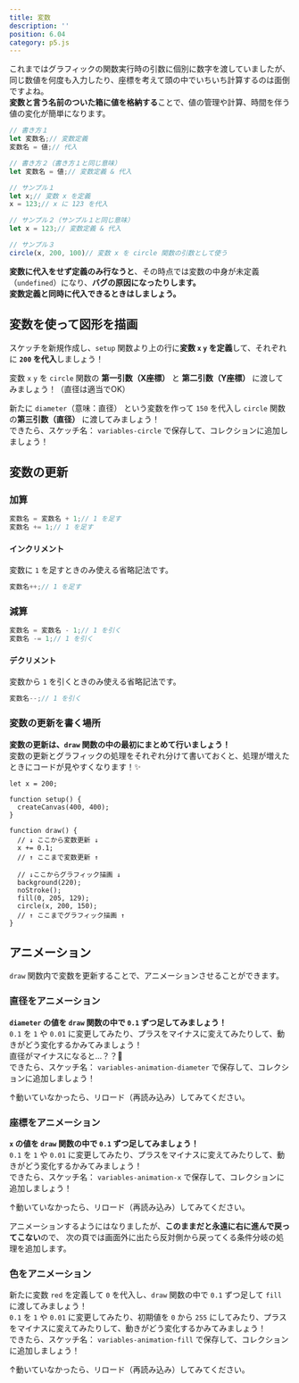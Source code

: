 ```yaml
---
title: 変数
description: ''
position: 6.04
category: p5.js
---
```


これまではグラフィックの関数実行時の引数に個別に数字を渡していましたが、同じ数値を何度も入力したり、座標を考えて頭の中でいちいち計算するのは面倒ですよね。  
**変数と言う名前のついた箱に値を格納する**ことで、値の管理や計算、時間を伴う値の変化が簡単になります。

```javascript
// 書き方１
let 変数名;// 変数定義
変数名 = 値;// 代入

// 書き方２（書き方１と同じ意味）
let 変数名 = 値;// 変数定義 & 代入

// サンプル１
let x;// 変数 x を定義
x = 123;// x に 123 を代入

// サンプル２（サンプル１と同じ意味）
let x = 123;// 変数定義 & 代入

// サンプル３
circle(x, 200, 100)// 変数 x を circle 関数の引数として使う
```

<alert type="warning">

**変数に代入をせず定義のみ行なうと**、その時点では変数の中身が未定義（`undefined`）になり、**バグの原因になったりします。**  
**変数定義と同時に代入できるときはしましょう。**

</alert>

## 変数を使って図形を描画

<alert type="success">

スケッチを新規作成し、`setup` 関数より上の行に**変数 `x` `y` を定義**して、それぞれに **`200` を代入**しましょう！

</alert>

<alert type="success">

変数 `x` `y` を `circle` 関数の **第一引数（X座標）** と **第二引数（Y座標）** に渡してみましょう！（直径は適当でOK）

</alert>

<alert type="success">

新たに `diameter`（意味：直径） という変数を作って `150` を代入し `circle` 関数の**第三引数（直径）** に渡してみましょう！  
できたら、スケッチ名： `variables-circle` で保存して、コレクションに追加しましょう！

</alert>

<live-demo src="/resource/livedemo/p5js/variables/circle/"></live-demo>


## 変数の更新

### 加算

```javascript
変数名 = 変数名 + 1;// 1 を足す
変数名 += 1;// 1 を足す
```

#### インクリメント
変数に `1` を足すときのみ使える省略記法です。

```javascript
変数名++;// 1 を足す
```

### 減算

```javascript
変数名 = 変数名 - 1;// 1 を引く
変数名 -= 1;// 1 を引く
```

#### デクリメント

変数から `1` を引くときのみ使える省略記法です。

```javascript
変数名--;// 1 を引く
```

### 変数の更新を書く場所

**変数の更新は、`draw` 関数の中の最初にまとめて行いましょう！**  
変数の更新とグラフィックの処理をそれぞれ分けて書いておくと、処理が増えたときにコードが見やすくなります！✨

```javascript[sketch.js]
let x = 200;

function setup() {
  createCanvas(400, 400);
}

function draw() {
  // ↓ ここから変数更新 ↓
  x += 0.1;
  // ↑ ここまで変数更新 ↑

  // ↓ここからグラフィック描画 ↓
  background(220);
  noStroke();
  fill(0, 205, 129);
  circle(x, 200, 150);
  // ↑ ここまでグラフィック描画 ↑
}
```

## アニメーション

`draw` 関数内で変数を更新することで、アニメーションさせることができます。

### 直径をアニメーション

<alert type="success">

**`diameter` の値を `draw` 関数の中で `0.1` ずつ足してみましょう！**  
`0.1` を `1` や `0.01` に変更してみたり、プラスをマイナスに変えてみたりして、動きがどう変化するかみてみましょう！  
直径がマイナスになると...？？🤔  
できたら、スケッチ名： `variables-animation-diameter` で保存して、コレクションに追加しましょう！

</alert>

<live-demo src="/resource/livedemo/p5js/variables/animation-diameter/"></live-demo>

↑動いていなかったら、リロード（再読み込み）してみてください。

### 座標をアニメーション

<alert type="success">

**`x` の値を `draw` 関数の中で `0.1` ずつ足してみましょう！**  
`0.1` を `1` や `0.01` に変更してみたり、プラスをマイナスに変えてみたりして、動きがどう変化するかみてみましょう！  
できたら、スケッチ名： `variables-animation-x` で保存して、コレクションに追加しましょう！

</alert>

<live-demo src="/resource/livedemo/p5js/variables/animation-x/"></live-demo>

↑動いていなかったら、リロード（再読み込み）してみてください。

アニメーションするようにはなりましたが、**このままだと永遠に右に進んで戻ってこない**ので、
次の頁では画面外に出たら反対側から戻ってくる条件分岐の処理を追加します。

### 色をアニメーション

<alert type="success">

新たに変数 `red` を定義して `0` を代入し、`draw` 関数の中で `0.1` ずつ足して `fill` に渡してみましょう！  
`0.1` を `1` や `0.01` に変更してみたり、初期値を `0` から `255` にしてみたり、プラスをマイナスに変えてみたりして、動きがどう変化するかみてみましょう！  
できたら、スケッチ名： `variables-animation-fill` で保存して、コレクションに追加しましょう！

</alert>

<live-demo src="/resource/livedemo/p5js/variables/animation-fill/"></live-demo>

↑動いていなかったら、リロード（再読み込み）してみてください。
